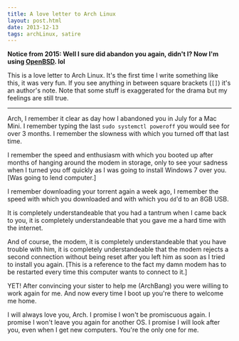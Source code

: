 ```yaml
---
title: A love letter to Arch Linux
layout: post.html
date: 2013-12-13
tags: archLinux, satire
---
```


**Notice from 2015: Well I sure did abandon you again, didn't I?  Now I'm using
[OpenBSD][ob]. lol**

[ob]: http://www.openbsd.org/

This is a love letter to Arch Linux.  It's the first time I write something like
this, it was very fun.  If you see anything in between square brackets (`[]`)
it's an author's note.  Note that some stuff is exaggerated for the drama but my
feelings are still true.

---

Arch, I remember it clear as day how I abandoned you in July for a Mac Mini.  I
remember typing the last `sudo systemctl poweroff` you would see for over 3
months. I remember the slowness with which you turned off that last time.

I remember the speed and enthusiasm with which you booted up after months of
hanging around the modem in storage, only to see your sadness when I turned you
off quickly as I was going to install Windows 7 over you.
[Was going to lend computer.]

I remember downloading your torrent again a week ago, I remember the speed with
which you downloaded and with which you `dd`'d to an 8GB USB.

It is completely understandeable that you had a tantrum when I came back to you,
it is completely understandeable that you gave me a hard time with the internet.

And of course, the modem, it is completely understandeable that you have trouble
with him, it is completely understandeable that the modem rejects a second
connection without being reset after you left him as soon as I tried to install
you again.  [This is a reference to the fact my damn modem has to be restarted
every time this computer wants to connect to it.]

YET!  After convincing your sister to help me (ArchBang) you were willing to
work again for me.  And now every time I boot up you're there to welcome me
home.

I will always love you, Arch.  I promise I won't be promiscuous again.  I
promise I won't leave you again for another OS.  I promise I will look after
you, even when I get new computers.  You're the only one for me.
